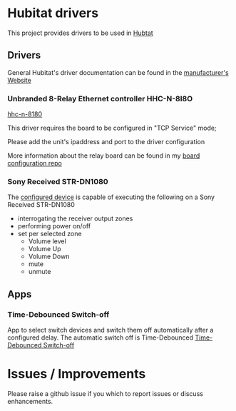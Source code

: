 # Hubitat drivers

This project provides drivers to be used in [Hubtat](https://hubitat.com/)

## Drivers
General Hubitat's driver documentation can be found in the [manufacturer's Website](https://docs.hubitat.com/)

### Unbranded 8-Relay Ethernet controller HHC-N-8I8O  
[hhc-n-8180](src/hhc-n-8180.groovy)

This driver requires the board to be configured in "TCP Service" mode;

Please add the unit's ipaddress and port to the driver configuration

More information about the relay board can be found in my [board configuration repo](https://github.com/TheFabio/control-hcc-n-8180)

### Sony Received STR-DN1080
The [configured device](src/sony-receiver-str-DN1080.groovy) is capable of executing the following on a Sony Received STR-DN1080
* interrogating the receiver output zones
* performing power on/off
* set per selected zone
    * Volume level
    * Volume Up
    * Volume Down
    * mute
    * unmute

## Apps
### Time-Debounced Switch-off
App to select switch devices and switch them off automatically after a configured delay.
The automatic switch off is Time-Debounced
[Time-Debounced Switch-off](src/time-debounced-off-switch.goovy)

# Issues / Improvements

Please raise a github issue if you which to report issues or discuss enhancements.
 
